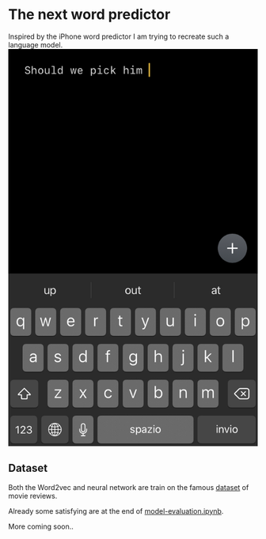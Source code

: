 # The next word predictor
Inspired by the iPhone word predictor I am trying to recreate such a language model.
![inspiration](images/iphone-texting-support.jpg)

## Dataset
Both the Word2vec and neural network are train on the famous [dataset](http://ai.stanford.edu/~amaas/data/sentiment/) of movie reviews.

Already some satisfying are at the end of [model-evaluation.ipynb](https://github.com/janfiszer/next-word-predictor/blob/main/model-evaluation.ipynb).

More coming soon..
